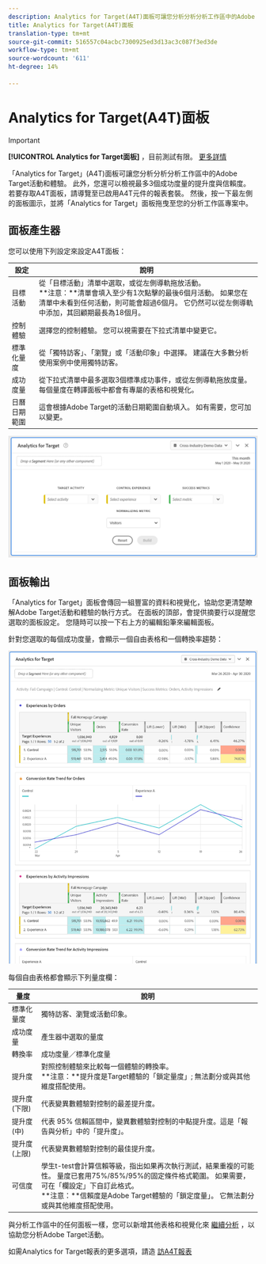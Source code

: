 ```yaml
---
description: Analytics for Target(A4T)面板可讓您分析分析分析工作區中的Adobe Target活動和體驗。
title: Analytics for Target(A4T)面板
translation-type: tm+mt
source-git-commit: 516557c04acbc7300925ed3d13ac3c087f3ed3de
workflow-type: tm+mt
source-wordcount: '611'
ht-degree: 14%

---
```



# Analytics for Target(A4T)面板

>[!IMPORTANT]
>
>**[!UICONTROL Analytics for Target面板]** ，目前測試有限。 [更多詳情](https://docs.adobe.com/content/help/en/analytics/landing/an-releases.html)

「Analytics for Target」(A4T)面板可讓您分析分析分析工作區中的Adobe Target活動和體驗。 此外，您還可以檢視最多3個成功度量的提升度與信賴度。 若要存取A4T面板，請導覽至已啟用A4T元件的報表套裝。 然後，按一下最左側的面板圖示，並將「Analytics for Target」面板拖曳至您的分析工作區專案中。

## 面板產生器

您可以使用下列設定來設定A4T面板：

| 設定 | 說明 |
|---|---|
| 目標活動 | 從「目標活動」清單中選取，或從左側導軌拖放活動。<br>**注意：**清單會填入至少有1次點擊的最後6個月活動。 如果您在清單中未看到任何活動，則可能會超過6個月。 它仍然可以從左側導軌中添加，其回顧期最長為18個月。 |
| 控制體驗 | 選擇您的控制體驗。 您可以視需要在下拉式清單中變更它。 |
| 標準化量度 | 從「獨特訪客」、「瀏覽」或「活動印象」中選擇。 建議在大多數分析使用案例中使用獨特訪客。 |
| 成功度量 | 從下拉式清單中最多選取3個標準成功事件，或從左側導軌拖放度量。 每個量度在轉譯面板中都會有專屬的表格和視覺化。 |
| 日曆日期範圍 | 這會根據Adobe Target的活動日期範圍自動填入。 如有需要，您可加以變更。 |

![](assets/a4t-panel-builder.png)

## 面板輸出

「Analytics for Target」面板會傳回一組豐富的資料和視覺化，協助您更清楚瞭解Adobe Target活動和體驗的執行方式。 在面板的頂部，會提供摘要行以提醒您選取的面板設定。 您隨時可以按一下右上方的編輯鉛筆來編輯面板。

針對您選取的每個成功度量，會顯示一個自由表格和一個轉換率趨勢：

![](assets/a4t-rendered.png)

每個自由表格都會顯示下列量度欄：

| 量度 | 說明 |
|---|---|
| 標準化量度 | 獨特訪客、瀏覽或活動印象。 |
| 成功度量 | 產生器中選取的量度 |
| 轉換率 | 成功度量／標準化度量 |
| 提升度 | 對照控制體驗來比較每一個體驗的轉換率。<br>**注意：**提升度是Target體驗的「鎖定量度」; 無法劃分或與其他維度搭配使用。 |
| 提升度 (下限) | 代表變異數體驗對控制的最差提升度。 |
| 提升度 (中) | 代表 95% 信賴區間中，變異數體驗對控制的中點提升度。這是「報告與分析」中的「提升度」。 |
| 提升度 (上限) | 代表變異數體驗對控制的最佳提升度。 |
| 可信度 | 學生t-test會計算信賴等級，指出如果再次執行測試，結果重複的可能性。 量度已套用75%/85%/95%的固定條件格式範圍。 如果需要，可在「欄設定」下自訂此格式。 <br>**注意：**信賴度是Adobe Target體驗的「鎖定度量」。 它無法劃分或與其他維度搭配使用。 |

與分析工作區中的任何面板一樣，您可以新增其他表格和視覺化來 [繼續分析](https://docs.adobe.com/content/help/zh-Hant/analytics/analyze/analysis-workspace/visualizations/freeform-analysis-visualizations.html) ，以協助您分析Adobe Target活動。

如需Analytics for Target報表的更多選項，請造 [訪A4T報表](https://docs.adobe.com/content/help/en/target/using/integrate/a4t/reporting.html)
